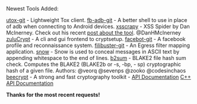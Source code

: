 Newest Tools Added:

[utox-git](https://github.com/notsecure/uTox) - Lightweight Tox client.
[fb-adb-git](https://github.com/facebook) - A better shell to use in place of adb when connecting to Android devices.
[xsscrapy](https://github.com/DanMcInerney/xsscrapy) - XSS Spider by Dan McInerney. Check out his recent [post about the tool](http://danmcinerney.org/xsscrapy-fast-thorough-xss-vulnerability-spider/). @DanHMcInerney
[zuluCrypt](https://github.com/mhogomchungu/zuluCrypt/) - A cli and gui frontend to cryptsetup.
[facebot-git](https://github.com/pun1sh3r/facebot) - A facebook profile and reconnaissance system.
[filibuster-git](https://github.com/subinacls/Filibuster) - An Egress filter mapping application. 
[snow](http://darkside.com.au/snow/index.html) - Snow is used to conceal messages in ASCII text by appending whitespace to the end of lines.
[b2sum](https://blake2.net/) - BLAKE2 file hash sum check. Computes the BLAKE2 (BLAKE2b or -s, -bp, - sp) cryptographic hash of a given file. Authors: @veorq @sevenps @zooko @codesinchaos
[beecrypt](http://beecrypt.sourceforge.net/) - A strong and fast cryptography toolkit - [API Documentation](http://beecrypt.sourceforge.net/doxygen/c/index.html) [C++ API Documentation](http://beecrypt.sourceforge.net/doxygen/c++/index.html) 

**Thanks for the most recent requests!**
